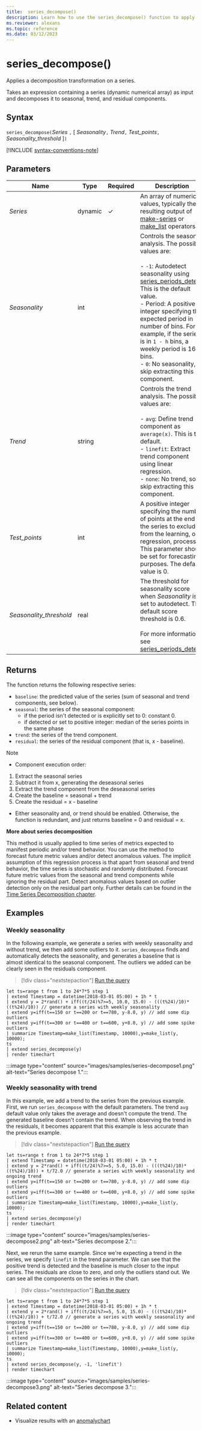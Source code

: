 ```yaml
---
title:  series_decompose()
description: Learn how to use the series_decompose() function to apply a decomposition transformation on a series.
ms.reviewer: alexans
ms.topic: reference
ms.date: 03/12/2023
---
```

# series_decompose()

Applies a decomposition transformation on a series.  

Takes an expression containing a series (dynamic numerical array) as input and decomposes it to seasonal, trend, and residual components.

## Syntax

`series_decompose(`*Series* `,` [ *Seasonality*`,` *Trend*`,` *Test_points*`,` *Seasonality_threshold* ]`)`

[!INCLUDE [syntax-conventions-note](../../includes/syntax-conventions-note.md)]

## Parameters

| Name | Type | Required | Description |
|--|--|--|--|
|*Series*| dynamic | &check; | An array of numeric values, typically the resulting output of [make-series](make-series-operator.md) or [make_list](make-list-aggregation-function.md) operators.|
|*Seasonality*|int|| Controls the seasonal analysis. The possible values are:<br/><br/>- `-1`: Autodetect seasonality using [series_periods_detect](series-periods-detect-function.md). This is the default value.<br/>- Period: A positive integer specifying the expected period in number of bins. For example, if the series is in `1 - h` bins, a weekly period is 168 bins.<br/>- `0`: No seasonality, so skip extracting this component.|
|*Trend*|string|| Controls the trend analysis. The possible values are:<br/><br/>- `avg`: Define trend component as `average(x)`. This is the default.<br/>- `linefit`: Extract trend component using linear regression.<br/>- `none`: No trend, so skip extracting this component.<br/>
|*Test_points*|int|| A positive integer specifying the number of points at the end of the series to exclude from the learning, or regression, process. This parameter should be set for forecasting purposes. The default value is 0.|
|*Seasonality_threshold*|real|| The threshold for seasonality score when *Seasonality* is set to autodetect. The default score threshold is 0.6.<br/><br/>For more information, see [series_periods_detect](series-periods-detect-function.md).|

## Returns

 The function returns the following respective series:

* `baseline`: the predicted value of the series (sum of seasonal and trend components, see below).
* `seasonal`: the series of the seasonal component:
  * if the period isn't detected or is explicitly set to 0: constant 0.
  * if detected or set to positive integer: median of the series points in the same phase
* `trend`: the series of the trend component.
* `residual`: the series of the residual component (that is, x - baseline).
  
>[!NOTE]
> * Component execution order:
>
> 1. Extract the seasonal series
> 1. Subtract it from x, generating the deseasonal series
> 1. Extract the trend component from the deseasonal series
> 1. Create the baseline = seasonal + trend
> 1. Create the residual = x - baseline
>
> * Either seasonality and, or trend should be enabled. Otherwise, the function is redundant, and just returns baseline = 0 and residual = x.

**More about series decomposition**

This method is usually applied to time series of metrics expected to manifest periodic and/or trend behavior. You can use the method to  forecast future metric values and/or detect anomalous values. The implicit assumption of this regression process is that apart from seasonal and trend behavior, the time series is stochastic and randomly distributed. Forecast future metric values from the seasonal and trend components while ignoring the residual part. Detect anomalous values based on outlier detection only on the residual part only. Further details can be found in the [Time Series Decomposition chapter](https://otexts.com/fpp2/decomposition.html).

## Examples

### Weekly seasonality

In the following example, we generate a series with weekly seasonality and without trend, we then add some outliers to it. `series_decompose` finds and automatically detects the seasonality, and generates a baseline that is almost identical to the seasonal component. The outliers we added can be clearly seen in the residuals component.

> [!div class="nextstepaction"]
> <a href="https://dataexplorer.azure.com/clusters/help/databases/Samples?query=H4sIAAAAAAAAA21QQW7CMBC884q9IDkpIXYgBbVyX9E7svACFnEc2Yuoqz6+m1ZADvhgzc5oZ1bTIQElHU1/RCA4xOBBAQVo1uWmbCERDkzMfgC/CHsLn85jIuMH0GANIfEsGqm2lVxVUoFs36Qs4AXUCUp2fGxm3mhKTrJi1N3hIATVzbqYbz50uwAll5L/dsnrFQgW5yzWShblBBdQ13DEHiOHg4GE0WGCq6MTXBHPXWbKpNCbzlGepOsxkLRWrYQQgVEjb2iz5eRcbccD8l+CsRZS8AjWDRAu1DmM6Ynb6u6xvqNXOdq8PHNLgzvj1C9dvDfRfeOjWO3NGXedSyTu3NgOv2KRJ2q+se8zSpOi/yvZWdwHP4SEIhcsRpaQ72PL/clE+gWepuS1+gEAAA==" target="_blank">Run the query</a>

```kusto
let ts=range t from 1 to 24*7*5 step 1 
| extend Timestamp = datetime(2018-03-01 05:00) + 1h * t 
| extend y = 2*rand() + iff((t/24)%7>=5, 10.0, 15.0) - (((t%24)/10)*((t%24)/10)) // generate a series with weekly seasonality
| extend y=iff(t==150 or t==200 or t==780, y-8.0, y) // add some dip outliers
| extend y=iff(t==300 or t==400 or t==600, y+8.0, y) // add some spike outliers
| summarize Timestamp=make_list(Timestamp, 10000),y=make_list(y, 10000);
ts 
| extend series_decompose(y)
| render timechart  
```

:::image type="content" source="images/samples/series-decompose1.png" alt-text="Series decompose 1.":::

### Weekly seasonality with trend

In this example, we add a trend to the series from the previous example. First, we run `series_decompose` with the default parameters. The trend `avg` default value only takes the average and doesn't compute the trend. The generated baseline doesn't contain the trend. When observing the trend in the residuals, it becomes apparent that this example is less accurate than the previous example.

> [!div class="nextstepaction"]
> <a href="https://dataexplorer.azure.com/clusters/help/databases/Samples?query=H4sIAAAAAAAAA21RQW7CMBC884q5ICWBECeQBrVKX9E7ssgSLJI4shdRV318N6qAHPDBGs9oZ0fjjhjsa6eHlsA4OdsjB1sUu6RKSnimUYjFL+ibaWjwZXryrPsRNRrNxPKOCpXvU7VNVQ5VvisVY4X8jEQcn5NBJopENjXRpJvTKYo4K3bxsvqsyzXKjVojlztGiki0pWhZruJkhqdJzqpio5BlaGkgJyGg4ckZ8rgZPuNGdOmCUNrbQXeGA2Qr7NBaM7RgJ3FmueopCtd1XipYB0GFuqNqL6FCup+yhXjaqZsG3vaExoywV+4MOf/Cbfvw2D3Qm5psVq/c/GguNPfz177XzvzQs/K61xc6dMZz9OCkMiUnXoeZGu7sx4L97Av+Szo0dLT9aD1FIRZxqoMkn1gez9rxH0eeYfoUAgAA" target="_blank">Run the query</a>

```kusto
let ts=range t from 1 to 24*7*5 step 1 
| extend Timestamp = datetime(2018-03-01 05:00) + 1h * t 
| extend y = 2*rand() + iff((t/24)%7>=5, 5.0, 15.0) - (((t%24)/10)*((t%24)/10)) + t/72.0 // generate a series with weekly seasonality and ongoing trend
| extend y=iff(t==150 or t==200 or t==780, y-8.0, y) // add some dip outliers
| extend y=iff(t==300 or t==400 or t==600, y+8.0, y) // add some spike outliers
| summarize Timestamp=make_list(Timestamp, 10000),y=make_list(y, 10000);
ts 
| extend series_decompose(y)
| render timechart  
```

:::image type="content" source="images/samples/series-decompose2.png" alt-text="Series decompose 2.":::

Next, we rerun the same example. Since we're expecting a trend in the series, we specify `linefit` in the trend parameter. We can see that the positive trend is detected and the baseline is much closer to the input series. The residuals are close to zero, and only the outliers stand out. We can see all the components on the series in the chart.

> [!div class="nextstepaction"]
> <a href="https://dataexplorer.azure.com/clusters/help/databases/Samples?query=H4sIAAAAAAAAA21R0Y6CMBB89yvmxQgIUlBOcxfuK+7dNLJgI1DSrvG43MffkovKg31otrO7M5NpSwz2pdN9Q2DUznbIwBb5LtpHBTzTIMDiF/TN1Ff4Mh151t2AEpVmYnkHucoOidomKoMq3pUKsUZ2RiSMz81RNvJIlKpg6pu6DgJO81243H+WRYxio2JkcodIEEhvKb00U2E0q6dNTvf5RiFN0VBPTkxAw5Mz5HEzfMaN6NKOAmlve90aHiGqsH1jTd+AndiZ+SonK1yWWaFgHaTK1b3aH8TUmBwmb2M4aeqqgrcdoTID7JVbQ86/YNs+OHaP6k1NNOtXbH4wF5rz+WvXaWd+6Bl52ekLHVvjOXhgEpmSE8bjrDve0Y8F+9kX/Id0rOhku8F6mgaTLMaqNT3VhlehzE7pkNgVhdNZO/4DpkIQcyMCAAA=" target="_blank">Run the query</a>

```kusto
let ts=range t from 1 to 24*7*5 step 1 
| extend Timestamp = datetime(2018-03-01 05:00) + 1h * t 
| extend y = 2*rand() + iff((t/24)%7>=5, 5.0, 15.0) - (((t%24)/10)*((t%24)/10)) + t/72.0 // generate a series with weekly seasonality and ongoing trend
| extend y=iff(t==150 or t==200 or t==780, y-8.0, y) // add some dip outliers
| extend y=iff(t==300 or t==400 or t==600, y+8.0, y) // add some spike outliers
| summarize Timestamp=make_list(Timestamp, 10000),y=make_list(y, 10000);
ts 
| extend series_decompose(y, -1, 'linefit')
| render timechart  
```

:::image type="content" source="images/samples/series-decompose3.png" alt-text="Series decompose 3.":::

## Related content

* Visualize results with an [anomalychart](visualization-anomalychart.md)
